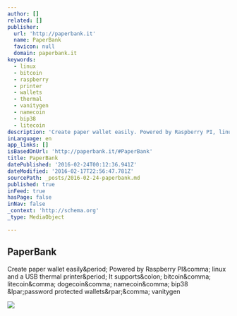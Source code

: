 ```yaml
---
author: []
related: []
publisher:
  url: 'http://paperbank.it'
  name: PaperBank
  favicon: null
  domain: paperbank.it
keywords:
  - linux
  - bitcoin
  - raspberry
  - printer
  - wallets
  - thermal
  - vanitygen
  - namecoin
  - bip38
  - litecoin
description: 'Create paper wallet easily. Powered by Raspberry PI, linux and a USB thermal printer. It supports: bitcoin, litecoin, dogecoin, namecoin, bip38 (password protected wallets), vanitygen'
inLanguage: en
app_links: []
isBasedOnUrl: 'http://paperbank.it/#PaperBank'
title: PaperBank
datePublished: '2016-02-24T00:12:36.941Z'
dateModified: '2016-02-17T22:56:47.781Z'
sourcePath: _posts/2016-02-24-paperbank.md
published: true
inFeed: true
hasPage: false
inNav: false
_context: 'http://schema.org'
_type: MediaObject

---
```

<article style=""><h1>PaperBank</h1><p>Create paper wallet easily&amp;period; Powered by Raspberry PI&amp;comma; linux and a USB thermal printer&amp;period; It supports&amp;colon; bitcoin&amp;comma; litecoin&amp;comma; dogecoin&amp;comma; namecoin&amp;comma; bip38 &amp;lpar;password protected wallets&amp;rpar;&amp;comma; vanitygen</p><img src="http://paperbank.it/images/paperbank.png" /></article>